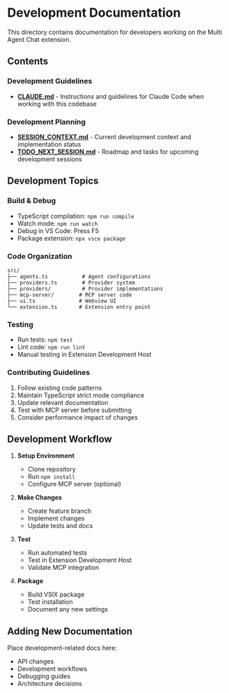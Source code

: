 # Development Documentation

This directory contains documentation for developers working on the Multi Agent Chat extension.

## Contents

### Development Guidelines
- **[CLAUDE.md](./CLAUDE.md)** - Instructions and guidelines for Claude Code when working with this codebase

### Development Planning
- **[SESSION_CONTEXT.md](./SESSION_CONTEXT.md)** - Current development context and implementation status
- **[TODO_NEXT_SESSION.md](./TODO_NEXT_SESSION.md)** - Roadmap and tasks for upcoming development sessions

## Development Topics

### Build & Debug
- TypeScript compilation: `npm run compile`
- Watch mode: `npm run watch`
- Debug in VS Code: Press F5
- Package extension: `npx vsce package`

### Code Organization
```
src/
├── agents.ts           # Agent configurations
├── providers.ts        # Provider system
├── providers/          # Provider implementations
├── mcp-server/        # MCP server code
├── ui.ts              # Webview UI
└── extension.ts       # Extension entry point
```

### Testing
- Run tests: `npm test`
- Lint code: `npm run lint`
- Manual testing in Extension Development Host

### Contributing Guidelines
1. Follow existing code patterns
2. Maintain TypeScript strict mode compliance
3. Update relevant documentation
4. Test with MCP server before submitting
5. Consider performance impact of changes

## Development Workflow

1. **Setup Environment**
   - Clone repository
   - Run `npm install`
   - Configure MCP server (optional)

2. **Make Changes**
   - Create feature branch
   - Implement changes
   - Update tests and docs

3. **Test**
   - Run automated tests
   - Test in Extension Development Host
   - Validate MCP integration

4. **Package**
   - Build VSIX package
   - Test installation
   - Document any new settings

## Adding New Documentation

Place development-related docs here:
- API changes
- Development workflows
- Debugging guides
- Architecture decisions